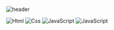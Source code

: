 ![header](https://capsule-render.vercel.app/api?type=wave&color=auto&height=300&section=header&text=Welcome%20to%20my%20Git&fontSize=90)

<img alt="Html" src ="https://img.shields.io/badge/HTML5-E34F26.svg?&style=for-the-badge&logo=HTML5&logoColor=white"/>
<img alt="Css" src ="https://img.shields.io/badge/CSS3-1572B6.svg?&style=for-the-badge&logo=CSS3&logoColor=white"/>
<img alt="JavaScript" src ="https://img.shields.io/badge/JavaScriipt-F7DF1E.svg?&style=for-the-badge&logo=JavaScript&logoColor=black"/>
<img alt="JavaScript" src ="https://img.shields.io/badge/PHP-#777BB4.svg?&style=for-the-badge&logo=PHP&logoColor=white"/>


